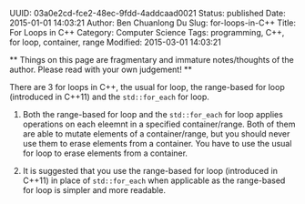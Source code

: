 UUID: 03a0e2cd-fce2-48ec-9fdd-4addcaad0021
Status: published
Date: 2015-01-01 14:03:21
Author: Ben Chuanlong Du
Slug: for-loops-in-C++
Title: For Loops in C++
Category: Computer Science
Tags: programming, C++, for loop, container, range
Modified: 2015-03-01 14:03:21

**
Things on this page are
fragmentary and immature notes/thoughts of the author.
Please read with your own judgement!
**

There are 3 for loops in C++,
the usual for loop, the range-based for loop (introduced in C++11) and the `std::for_each` for loop.

1. Both the range-based for loop and the `std::for_each` for loop 
applies operations on each eleemnt in a specified container/range.
Both of them are able to mutate elements of a container/range,
but you should never use them to erase elements from a container.
You have to use the usual for loop to erase elements from a container.

2. It is suggested that you use the range-based for loop (introduced in C++11)
in place of `std::for_each` when applicable 
as the range-based for loop is simpler and more readable.

